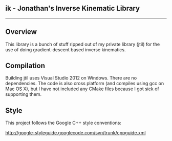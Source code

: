 **ik - Jonathan's Inverse Kinematic Library**
---------
---------

**Overview**
--------

This library is a bunch of stuff ripped out of my private library (jtil) for the use of doing gradient-descent based inverse kinematics.

**Compilation**
---------------

Building jtil uses Visual Studio 2012 on Windows.  There are no dependencies.  The code is also cross platform (and compiles using gcc on Mac OS X), but I have not included any CMake files because I got sick of supporting them.

**Style**
---------

This project follows the Google C++ style conventions: 

<http://google-styleguide.googlecode.com/svn/trunk/cppguide.xml>
